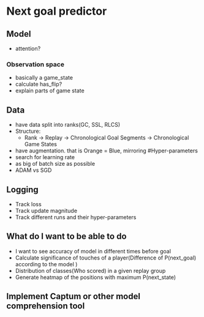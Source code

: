# Next goal predictor
## Model
 - attention?
### Observation space
 - basically a game_state
 - calculate has_flip?
 - explain parts of game state
## Data
 - have data split into ranks(GC, SSL, RLCS)
 - Structure:
   - Rank -> Replay -> Chronological Goal Segments -> Chronological Game States
 - have augmentation. that is Orange = Blue, mirroring
#Hyper-parameters
 - search for learning rate
 - as big of batch size as possible
 - ADAM vs SGD

## Logging
 - Track loss
 - Track update magnitude
 - Track different runs and their hyper-parameters
 
## What do I want to be able to do
 - I want to see accuracy of model in different times before goal
 - Calculate significance of touches of a player(Difference of P(next_goal) according to the model )
 - Distribution of classes(Who scored) in a given replay group
 - Generate heatmap of the positions with maximum P(next_state)

## Implement Captum or other model comprehension tool